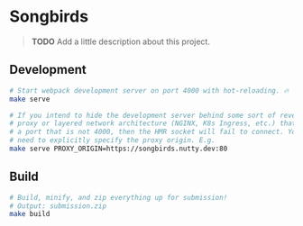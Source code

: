 # Songbirds

> **TODO** Add a little description about this project.

## Development

``` sh
# Start webpack development server on port 4000 with hot-reloading. 🔥
make serve

# If you intend to hide the development server behind some sort of reverse
# proxy or layered network architecture (NGINX, K8s Ingress, etc.) that exposes
# a port that is not 4000, then the HMR socket will fail to connect. You will
# need to explicitly specify the proxy origin. E.g.
make serve PROXY_ORIGIN=https://songbirds.nutty.dev:80
```

## Build

``` sh
# Build, minify, and zip everything up for submission!
# Output: submission.zip
make build
```
